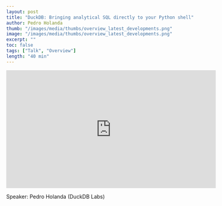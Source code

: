 ```yaml
---
layout: post
title: "DuckDB: Bringing analytical SQL directly to your Python shell"
author: Pedro Holanda
thumb: "/images/media/thumbs/overview_latest_developments.png"
image: "/images/media/thumbs/overview_latest_developments.png"
excerpt: ""
toc: false
tags: ["Talk", "Overview"]
length: "40 min"
---
```


<div class="video-container">
<iframe width="560" height="315" src="https://www.youtube-nocookie.com/embed/egN4TwVyJss?si=7nUCLymvtVwG51nc" title="YouTube video player" frameborder="0" allow="accelerometer; autoplay; clipboard-write; encrypted-media; gyroscope; picture-in-picture; web-share" referrerpolicy="strict-origin-when-cross-origin" allowfullscreen></iframe>
</div>

Speaker: Pedro Holanda (DuckDB Labs)
